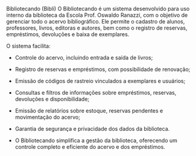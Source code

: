 Bibliotecando (Bibli)
O Bibliotecando é um sistema desenvolvido para uso interno da biblioteca da Escola Prof. Oswaldo Ranazzi, com o objetivo de gerenciar todo o acervo bibliográfico. Ele permite o cadastro de alunos, professores, livros, editoras e autores, bem como o registro de reservas, empréstimos, devoluções e baixa de exemplares.

O sistema facilita:

- Controle do acervo, incluindo entrada e saída de livros;

- Registro de reservas e empréstimos, com possibilidade de renovação;

- Emissão de códigos de rastreio vinculados a exemplares e usuários;

- Consultas e filtros de informações sobre empréstimos, reservas, devoluções e disponibilidade;

- Emissão de relatórios sobre estoque, reservas pendentes e movimentação do acervo;

- Garantia de segurança e privacidade dos dados da biblioteca.

- O Bibliotecando simplifica a gestão da biblioteca, oferecendo um controle completo e eficiente do acervo e dos empréstimos.
